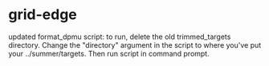 # grid-edge

updated format_dpmu script: to run, delete the old trimmed_targets directory. Change the "directory" argument in the script to where you've put your ../summer/targets. Then run script in command prompt. 
